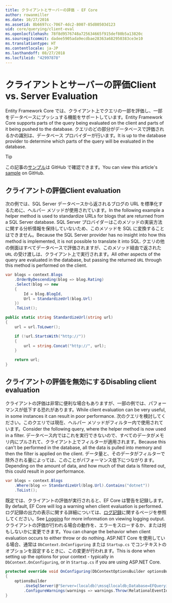 ```yaml
---
title: クライアントとサーバーの評価 - EF Core
author: rowanmiller
ms.date: 10/27/2016
ms.assetid: 8b6697cc-7067-4dc2-8007-85d80503d123
uid: core/querying/client-eval
ms.openlocfilehash: 78f8d9576748a725634665f915def80b5a13820c
ms.sourcegitcommit: dadee5905ada9ecdbae28363a682950383ce3e10
ms.translationtype: HT
ms.contentlocale: ja-JP
ms.lasthandoff: 08/27/2018
ms.locfileid: "42997878"
---
```

# <a name="client-vs-server-evaluation"></a><span data-ttu-id="c810d-102">クライアントとサーバーの評価</span><span class="sxs-lookup"><span data-stu-id="c810d-102">Client vs. Server Evaluation</span></span>

<span data-ttu-id="c810d-103">Entity Framework Core では、クライアント上でクエリの一部を評価し、一部をデータベースにプッシュする機能をサポートしています。</span><span class="sxs-lookup"><span data-stu-id="c810d-103">Entity Framework Core supports parts of the query being evaluated on the client and parts of it being pushed to the database.</span></span> <span data-ttu-id="c810d-104">クエリのどの部分がデータベースで評価されるかの識別は、データベース プロバイダーが行います。</span><span class="sxs-lookup"><span data-stu-id="c810d-104">It is up to the database provider to determine which parts of the query will be evaluated in the database.</span></span>

> [!TIP]  
> <span data-ttu-id="c810d-105">この記事の[サンプル](https://github.com/aspnet/EntityFramework.Docs/tree/master/samples/core/Querying)は GitHub で確認できます。</span><span class="sxs-lookup"><span data-stu-id="c810d-105">You can view this article's [sample](https://github.com/aspnet/EntityFramework.Docs/tree/master/samples/core/Querying) on GitHub.</span></span>

## <a name="client-evaluation"></a><span data-ttu-id="c810d-106">クライアントの評価</span><span class="sxs-lookup"><span data-stu-id="c810d-106">Client evaluation</span></span>

<span data-ttu-id="c810d-107">次の例では、SQL Server データベースから返されるブログの URL を標準化するために、ヘルパー メソッドが使用されています。</span><span class="sxs-lookup"><span data-stu-id="c810d-107">In the following example a helper method is used to standardize URLs for blogs that are returned from a SQL Server database.</span></span> <span data-ttu-id="c810d-108">SQL Server プロバイダーはこのメソッドの実装方法に関する分析情報を保持していないため、このメソッドを SQL に変換することはできません。</span><span class="sxs-lookup"><span data-stu-id="c810d-108">Because the SQL Server provider has no insight into how this method is implemented, it is not possible to translate it into SQL.</span></span> <span data-ttu-id="c810d-109">クエリの他の側面はすべてデータベースで評価されますが、このメソッド経由で返された `URL` の受け渡しは、クライアント上で実行されます。</span><span class="sxs-lookup"><span data-stu-id="c810d-109">All other aspects of the query are evaluated in the database, but passing the returned `URL` through this method is performed on the client.</span></span>

<!-- [!code-csharp[Main](samples/core/Querying/Querying/ClientEval/Sample.cs?highlight=6)] -->
``` csharp
var blogs = context.Blogs
    .OrderByDescending(blog => blog.Rating)
    .Select(blog => new
    {
        Id = blog.BlogId,
        Url = StandardizeUrl(blog.Url)
    })
    .ToList();
```

<!-- [!code-csharp[Main](samples/core/Querying/Querying/ClientEval/Sample.cs)] -->
``` csharp
public static string StandardizeUrl(string url)
{
    url = url.ToLower();

    if (!url.StartsWith("http://"))
    {
        url = string.Concat("http://", url);
    }

    return url;
}
```

## <a name="disabling-client-evaluation"></a><span data-ttu-id="c810d-110">クライアントの評価を無効にする</span><span class="sxs-lookup"><span data-stu-id="c810d-110">Disabling client evaluation</span></span>

<span data-ttu-id="c810d-111">クライアントの評価は非常に便利な場合もありますが、一部の例では、パフォーマンスが低下する恐れがあります。</span><span class="sxs-lookup"><span data-stu-id="c810d-111">While client evaluation can be very useful, in some instances it can result in poor performance.</span></span> <span data-ttu-id="c810d-112">次のクエリを検討してください。このクエリでは現在、ヘルパー メソッドがフィルター内で使用されています。</span><span class="sxs-lookup"><span data-stu-id="c810d-112">Consider the following query, where the helper method is now used in a filter.</span></span> <span data-ttu-id="c810d-113">データベース内ではこれを実行できないので、すべてのデータがメモリ内にプルされて、クライアント上でフィルターが適用されます。</span><span class="sxs-lookup"><span data-stu-id="c810d-113">Because this can't be performed in the database, all the data is pulled into memory and then the filter is applied on the client.</span></span> <span data-ttu-id="c810d-114">データ量と、そのデータがフィルターで除外される量によっては、このことがパフォーマンス低下につながります。</span><span class="sxs-lookup"><span data-stu-id="c810d-114">Depending on the amount of data, and how much of that data is filtered out, this could result in poor performance.</span></span>

<!-- [!code-csharp[Main](samples/core/Querying/Querying/ClientEval/Sample.cs)] -->
``` csharp
var blogs = context.Blogs
    .Where(blog => StandardizeUrl(blog.Url).Contains("dotnet"))
    .ToList();
```

<span data-ttu-id="c810d-115">既定では、クライアントの評価が実行されると、EF Core は警告を記録します。</span><span class="sxs-lookup"><span data-stu-id="c810d-115">By default, EF Core will log a warning when client evaluation is performed.</span></span> <span data-ttu-id="c810d-116">ログ記録の出力の表示に関する詳細については、[ログ記録](../miscellaneous/logging.md)に関するページを参照してください。</span><span class="sxs-lookup"><span data-stu-id="c810d-116">See [Logging](../miscellaneous/logging.md) for more information on viewing logging output.</span></span> <span data-ttu-id="c810d-117">クライアントの評価が行われる場合の動作を、エラーをスローするか、または何もしないかに変更できます。</span><span class="sxs-lookup"><span data-stu-id="c810d-117">You can change the behavior when client evaluation occurs to either throw or do nothing.</span></span> <span data-ttu-id="c810d-118">ASP.NET Core を使用している場合、通常は `DbContext.OnConfiguring` または `Startup.cs` でコンテキストのオプションを設定するときに、この変更が行われます。</span><span class="sxs-lookup"><span data-stu-id="c810d-118">This is done when setting up the options for your context - typically in `DbContext.OnConfiguring`, or in `Startup.cs` if you are using ASP.NET Core.</span></span>

<!-- [!code-csharp[Main](samples/core/Querying/Querying/ClientEval/ThrowOnClientEval/BloggingContext.cs?highlight=5)] -->
``` csharp
protected override void OnConfiguring(DbContextOptionsBuilder optionsBuilder)
{
    optionsBuilder
        .UseSqlServer(@"Server=(localdb)\mssqllocaldb;Database=EFQuerying;Trusted_Connection=True;")
        .ConfigureWarnings(warnings => warnings.Throw(RelationalEventId.QueryClientEvaluationWarning));
}
```
